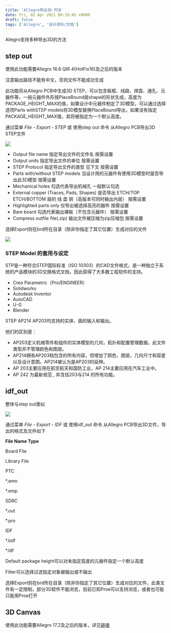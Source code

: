 ```yaml
---
title: 'Allegro导出3D PCB'
date: Fri, 02 Apr 2021 09:19:45 +0000
draft: false
tags: ['Allegro', '设计资料/文档']
---
```


Allegro支持多种导出3D的方法

step out
--------

使用此功能需要Allegro 16.6 QIR 4(HotFix16)及之后的版本

注意输出路径不能有中文，否则文件不能成功生成

此功能将从Allegro PCB中生成3D STEP，可以包含板框、线路、焊盘、通孔、元器件等，一般元器件外形按PlaceBound层shape的形状生成，高度为PACKAGE\_HEIGHT\_MAX的值，如果设计中元器件制定了3D模型，可以通过选择选项Parts withSTEP models将3D模型替换PlaceBound导出，如果没有指定PACKAGE\_HEIGHT\_MAX值，其将被指定为一个默认高度。

通过菜单 _File - Export - STEP_ 或 使用step out 命令 从Allegro PCB导出3D STEP文件

![](http://a1024.synology.me:222/images/blog2022/stepout.png)

*   Output file name 指定导出文件的文件名 按需设置
*   Output units 指定导出文件的单位 按需设置
*   STEP Protocol 指定导出文件的类型 见下文 按需设置
*   Parts with/without STEP models 当设计用的元器件有使用3D模型时是否导出此3D模型 按需设置
*   Mechanical holes 勾选代表导出机械孔 一般默认勾选
*   External copper (Traces, Pads, Shapes) 是否导出 ETCH/TOP ETCH/BOTTOM 层的 线 盘 铜（高版本可同时输出内层） 按需设置
*   Highlighted parts only 仅导出被选择高亮的器件 按需设置
*   Bare board 勾选代表输出裸板（不包含元器件） 按需设置
*   Compress outfile file(.zip) 输出文件被压缩为zip压缩包 按需设置

选择Export则在brd所在目录（除非你指定了其它位置）生成对应的文件

![](http://a1024.synology.me:222/images/blog2022/stepouttu.png)

### STEP Model 的套用与设定

STP是一种符合STEP国际标准（ISO 10303）的CAD文件格式，是一种独立于系统的产品模块的3D交换格式文档，因此获得了大多数工程软件的支持。

*   Creo Parametric（Pro/ENGINEER）
*   Solidworks
*   Autodesk Inventor
*   AutoCAD
*   U-G
*   Blender

STEP AP214 AP203均支持的实体、面的输入和输出。

他们的区别是：

*   AP203定义机械零件和组件的实体模型的几何，拓扑和配置管理数据。此文件类型并不管理颜色和图层。
*   AP214拥有AP203档包含的所有内容，但增加了颜色，图层，几何尺寸和容差以及设计意图。AP214被认为是AP203的延伸。
*   AP 203主要应用在航空航天和国防工业，AP 214主要应用在汽车工业中。
*   AP 242 为最新规范 , 并含括203与214 的所有功能。

idf\_out
--------

整体与step out类似

![](http://a1024.synology.me:222/images/blog2022/IDFOUT1.png)

通过菜单 _File - Export - IDF_ 或 使用idf\_out 命令 从Allegro PCB导出3D文件，导出的格式及文件如下

**File Name Type**

Board File

Library File

PTC

\*.emn

\*.emp

SDRC

\*.out

\*.pro

IDF

\*.bdf

\*.ldf

Default package height可以对未指定高度的元器件指定一个默认高度

Filter可以选择过滤指定对象被输出或不输出

选择Export则在brd所在目录（除非你指定了其它位置）生成对应的文件，此类文件有一定限制，部分3D软件不能浏览，目前已知Proe可以支持浏览，或者也可能只能用Proe打开

3D Canvas
---------

使用此功能需要Allegro 17.2及之后的版本，详见[链接](https://a1024.synology.me:1024/allegro-step-model%e5%9c%a8pcb-editor%e4%b8%8a%e7%9a%84%e5%ba%94%e7%94%a8/)